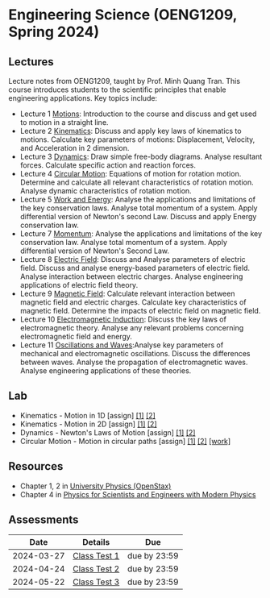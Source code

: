 # Engineering Science (OENG1209, Spring 2024)

## Lectures

Lecture notes from OENG1209, taught by Prof. Minh Quang Tran. This course introduces students to the scientific principles that enable engineering applications. Key topics include:

* Lecture 1 [Motions](./w1-motion1d.md): Introduction to the course and discuss and get used to motion in a straight line.
* Lecture 2 [Kinematics](./w2-motion2d.md): Discuss and apply key laws of kinematics to motions. Calculate key parameters of motions: Displacement, Velocity, and Acceleration in 2 dimension.
* Lecture 3 [Dynamics](./w3-dynamics.md): Draw simple free-body diagrams. Analyse resultant forces. Calculate specific action and reaction forces.
* Lecture 4 [Circular Motion](./w4-circular.md): Equations of motion for rotation motion. Determine and calculate all relevant characteristics of rotation motion. Analyse dynamic characteristics of rotation motion.
* Lecture 5 [Work and Energy](./w5-work.md): Analyse the applications and limitations of the key conservation laws. Analyse total momentum of a system. Apply differential version of Newton's second Law. Discuss and apply Energy conservation law.
* Lecture 7 [Momentum](./w7-momentum.md): Analyse the applications and limitations of the key conservation law. Analyse total momentum of a system. Apply differential version of Newton's Second Law.
* Lecture 8 [Electric Field](./w8-electric.md): Discuss and Analyse parameters of electric field. Discuss and analyse energy-based parameters of electric field. Analyse interaction between electric charges. Analyse engineering applications of electric field theory.
* Lecture 9 [Magnetic Field](./w9-magnetic.md): Calculate relevant interaction between magnetic field and electric charges. Calculate key characteristics of magnetic field. Determine the impacts of electric field on magnetic field.
* Lecture 10 [Electromagnetic Induction](electromagnetic.md): Discuss the key laws of electromagnetic theory. Analyse any relevant problems concerning electromagnetic field and energy.
* Lecture 11 [Oscillations and Waves](oscillations.md):Analyse key parameters of mechanical and electromagnetic oscillations. Discuss the differences between waves. Analyse the propagation of electromagnetic waves. Analyse engineering applications of these theories.

## Lab

* Kinematics - Motion in 1D \[assign\] [[1]](https://mega.nz/file/yCogBBJK#jdrRs7GpS_5rDYSjG8AOWtA-YFueTtdfPyohmByOmd0) [[2]](https://mega.nz/file/Hf4TWYoK#G7NlMUTmVPqxZqqnuAeD_ts8t5Hs9XlFZfpVPOp7Fu4)
* Kinematics - Motion in 2D \[assign\] [[1]](https://mega.nz/file/LfhwTTAZ#qbapY_DdFoK542VTnW3tW9fsMAzqmjsOWRPuLJEcaJU0) [[2]](https://mega.nz/file/LfhwTTAZ#qbapY_DdFoK542VTnW3tW9fsMAzqmjsOWRPuLJEcaJU)
* Dynamics - Newton's Laws of Motion \[assign\] [[1]](https://mega.nz/file/KPgmSRKR#h3xvo33fyEYLXGjty5jDsQZNJi9TbEafDYEO7hrZ5wU) [[2]](https://mega.nz/file/6eZkkDjK#2PZRUROtz5ByElMDxuNRk0jmCNNT77cnnIXy2Y4jPd4)
* Circular Motion - Motion in circular paths \[assign\] [[1]](https://mega.nz/file/zXIAAZzJ#Xewgtcowh-kMo0MO6A4YNUt07ak8yV0an9869CeUHss) [[2]](https://mega.nz/file/XK5kHQpB#IbjB4X42M-39T1G5ieqaCLjQK2ZhFKFhpDyIzEeopEg) [[work]](./lab4-circular.md)

## Resources

* Chapter 1, 2 in [University Physics (OpenStax)](https://openstax.org/books/university-physics-volume-1/pages/1-introduction)
* Chapter 4 in [Physics for Scientists and Engineers with Modern Physics](https://mega.nz/file/PXZWyTyD#p8mhzYLlFb0CkpF5VavrTKcvue1cGq3QzMREXYjrtlc)

## Assessments
|  Date      |    Details       |  Due   	|
| ------------- |-------------  | ------- |
|    2024-03-27    |     [Class Test 1](https://rmit.instructure.com/courses/135775/assignments/925208)         | due by 23:59       |
|    2024-04-24    |     [Class Test 2](https://rmit.instructure.com/courses/135775/assignments/925209)         | due by 23:59       |
|    2024-05-22    |     [Class Test 3](https://rmit.instructure.com/courses/135775/assignments/925210)         | due by 23:59       |

